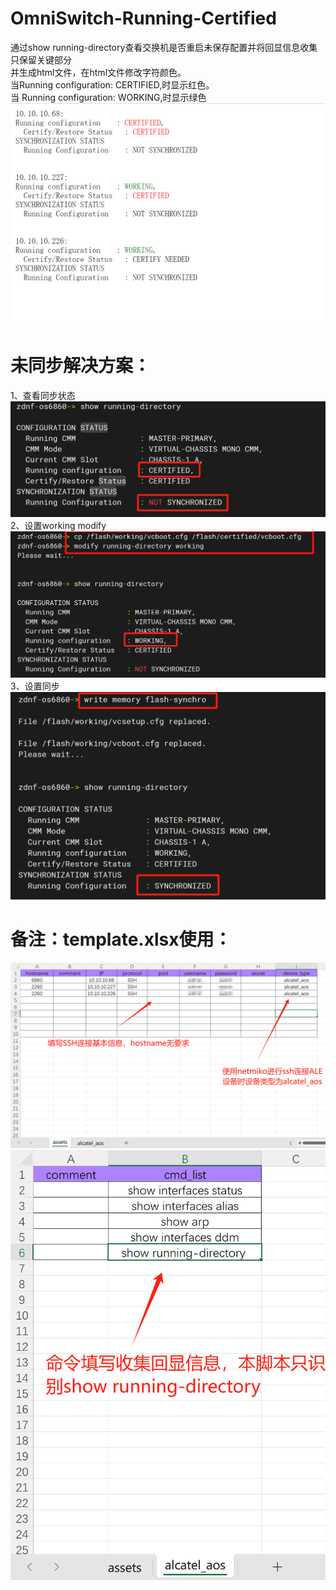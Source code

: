 # OmniSwitch-Running-Certified
通过show running-directory查看交换机是否重启未保存配置并将回显信息收集只保留关键部分<br>
并生成html文件，在html文件修改字符颜色。<br>
当Running configuration: CERTIFIED,时显示红色。<br>
当 Running configuration: WORKING,时显示绿色<br>
![image](https://github.com/DengShicong/OmniSwitch-Running-Certified/blob/main/pictures/html.png)

# 未同步解决方案：<br>
1、查看同步状态<br>
![image](https://github.com/DengShicong/OmniSwitch-Running-Certified/blob/main/pictures/status.png)
2、设置working modify<br>
![image](https://github.com/DengShicong/OmniSwitch-Running-Certified/blob/main/pictures/working.png)
3、设置同步<br>
![image](https://github.com/DengShicong/OmniSwitch-Running-Certified/blob/main/pictures/sychornized.png)

# 备注：template.xlsx使用：<br>
![image](https://github.com/DengShicong/OmniSwitch-Running-Certified/blob/main/pictures/assets-1.png)
![image](https://github.com/DengShicong/OmniSwitch-Running-Certified/blob/main/pictures/cmd.png)

